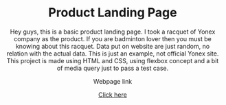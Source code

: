<h1 align="center">Product Landing Page</h1>
<p align="center">Hey guys, this is a basic product landing page. I took a racquet of Yonex company as the product. If you are badminton lover then you must be knowing about this racquet. Data put on website are just random, no relation with the actual data. This is just an example, not official Yonex site. This project is made using HTML and CSS, using flexbox concept and a bit of media query just to pass a test case.</p>
<p align="center">Webpage link</p>
<div align="center"><a href="https://1999shaktirajsingh.github.io/ProductLandingPage.github.io/">Click here</a></div>
